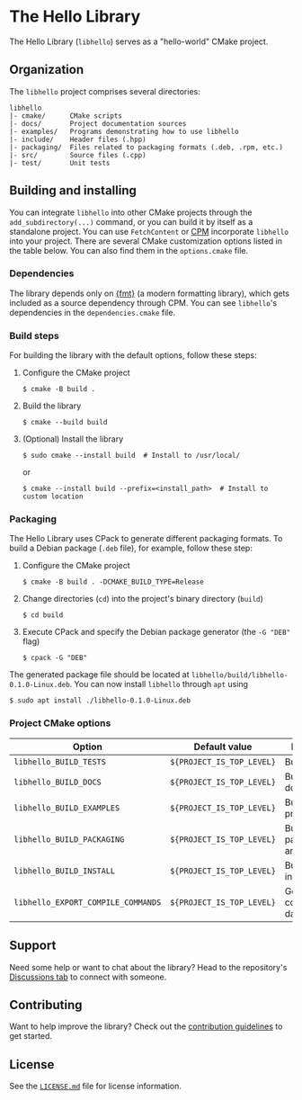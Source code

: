 # The Hello Library

The Hello Library (`libhello`) serves as a "hello-world" CMake project.

## Organization

The `libhello` project comprises several directories:

```text
libhello
|- cmake/      CMake scripts
|- docs/       Project documentation sources
|- examples/   Programs demonstrating how to use libhello
|- include/    Header files (.hpp)
|- packaging/  Files related to packaging formats (.deb, .rpm, etc.)
|- src/        Source files (.cpp) 
|- test/       Unit tests
```

## Building and installing

You can integrate `libhello` into other CMake projects through the `add_subdirectory(...)` command, or you can build it
by itself as a standalone project.  You can use `FetchContent` or [CPM](https://github.com/cpm-cmake/CPM.cmake)
incorporate `libhello` into your project. There are several CMake customization options listed in the table below. You
can also find them in the `options.cmake` file.

### Dependencies

The library depends only on [{fmt}](https://fmt.dev/latest/index.html) (a modern formatting library), which gets
included as a source dependency through CPM. You can see `libhello`'s dependencies in the `dependencies.cmake` file.

### Build steps

For building the library with the default options, follow these steps:

1. Configure the CMake project

   ```shell
   $ cmake -B build .
   ```

2. Build the library

   ```shell
   $ cmake --build build
   ```

3. (Optional) Install the library

   ```shell
   $ sudo cmake --install build  # Install to /usr/local/
   ```
   or
   ```shell
   $ cmake --install build --prefix=<install_path>  # Install to custom location
   ```

### Packaging

The Hello Library uses CPack to generate different packaging formats. To build a Debian package (`.deb` file), for
example, follow these step:

1. Configure the CMake project

   ```shell
   $ cmake -B build . -DCMAKE_BUILD_TYPE=Release
   ```
   
2. Change directories (`cd`) into the project's binary directory (`build`)

   ```shell
   $ cd build
   ```

3. Execute CPack and specify the Debian package generator (the `-G "DEB"` flag)

   ```shell
   $ cpack -G "DEB"
   ```
   
The generated package file should be located at `libhello/build/libhello-0.1.0-Linux.deb`. You can now install
`libhello` through `apt` using

```shell
$ sudo apt install ./libhello-0.1.0-Linux.deb 
```

### Project CMake options

| Option                             | Default value             | Description                   |
|------------------------------------|---------------------------|-------------------------------|
| `libhello_BUILD_TESTS`             | `${PROJECT_IS_TOP_LEVEL}` | Build tests                   |
| `libhello_BUILD_DOCS`              | `${PROJECT_IS_TOP_LEVEL}` | Build documentation           |
| `libhello_BUILD_EXAMPLES`          | `${PROJECT_IS_TOP_LEVEL}` | Build example programs        |
| `libhello_BUILD_PACKAGING`         | `${PROJECT_IS_TOP_LEVEL}` | Build packaging artifacts     |
| `libhello_BUILD_INSTALL`           | `${PROJECT_IS_TOP_LEVEL}` | Build CMake install targets   |
| `libhello_EXPORT_COMPILE_COMMANDS` | `${PROJECT_IS_TOP_LEVEL}` | Generate compilation database |

## Support

Need some help or want to chat about the library? Head to the repository's
[Discussions tab](https://github.com/adamlm/libhello/discussions) to connect with someone.

## Contributing

Want to help improve the library? Check out the [contribution guidelines](CONTRIBUTING.md) to get started.

## License

See the [`LICENSE.md`](LICENSE.md) file for license information.
